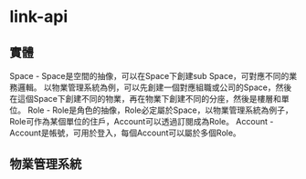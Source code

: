 # link-api

## 實體
Space - Space是空間的抽像，可以在Space下創建sub Space，可對應不同的業務邏輯。
以物業管理系統為例，可以先創建一個對應組職或公司的Space，然後在這個Space下創建不同的物業，再在物業下創建不同的分座，然後是樓層和單位。
Role - Role是角色的抽像，Role必定屬於Space，以物業管理系統為例子，Role可作為某個單位的住戶，Account可以透過訂閱成為Role。
Account - Account是帳號，可用於登入，每個Account可以屬於多個Role。

## 物業管理系統
